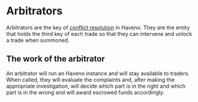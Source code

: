 # Arbitrators

Arbitrators are the key of [conflict resolution]([/conflict-resolution.md](Arbitration/README.md)) in Haveno. They are the entity that holds the third key of each trade so that they can intervene and unlock a trade when summoned.

## The work of the arbitrator

An arbitrator will run an Haveno instance and will stay available to traders. When called, they will evaluate the complaints and, after making the appropriate investigation, will decide which part is in the right and which part is in the wrong and will award escrowed funds accordingly.
